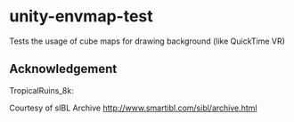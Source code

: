 unity-envmap-test
=================

Tests the usage of cube maps for drawing background (like QuickTime VR)

Acknowledgement
---------------

TropicalRuins_8k:

Courtesy of sIBL Archive http://www.smartibl.com/sibl/archive.html
